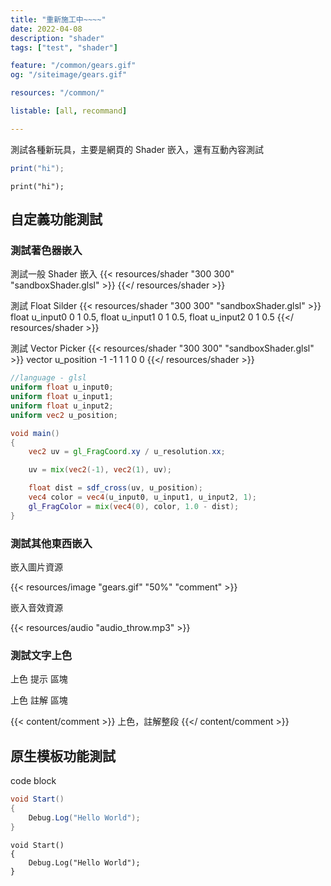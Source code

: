 ```yaml
---
title: "重新施工中~~~~"
date: 2022-04-08
description: "shader"
tags: ["test", "shader"]

feature: "/common/gears.gif"
og: "/siteimage/gears.gif"

resources: "/common/"

listable: [all, recommand]

---
```


測試各種新玩具，主要是網頁的 Shader 嵌入，還有互動內容測試 

<!--more-->

```cs
print("hi");
```

```
print("hi");
```

## 自定義功能測試

### 測試著色器嵌入

測試一般 Shader 嵌入
{{< resources/shader "300 300" "sandboxShader.glsl" >}}
{{</ resources/shader >}}

測試 Float Silder
{{< resources/shader "300 300" "sandboxShader.glsl" >}}
float u_input0 0 1 0.5,
float u_input1 0 1 0.5,
float u_input2 0 1 0.5
{{</ resources/shader >}}

測試 Vector Picker
{{< resources/shader "300 300" "sandboxShader.glsl" >}}
vector u_position -1 -1 1 1 0 0
{{</ resources/shader >}}

```glsl
//language - glsl
uniform float u_input0;
uniform float u_input1;
uniform float u_input2;
uniform vec2 u_position;

void main() 
{
    vec2 uv = gl_FragCoord.xy / u_resolution.xx;

    uv = mix(vec2(-1), vec2(1), uv);

    float dist = sdf_cross(uv, u_position);
    vec4 color = vec4(u_input0, u_input1, u_input2, 1);
    gl_FragColor = mix(vec4(0), color, 1.0 - dist);
}
```

### 測試其他東西嵌入

嵌入圖片資源

{{< resources/image "gears.gif" "50%" "comment" >}}

嵌入音效資源

{{< resources/audio "audio_throw.mp3" >}}

### 測試文字上色

上色 <h> 提示 </h> 區塊

上色 <c> 註解 </c> 區塊

{{< content/comment >}}
上色，註解整段
{{</ content/comment >}}


## 原生模板功能測試


code block

```cs
void Start()
{
    Debug.Log("Hello World");
}
```


```hlsl
void Start()
{
    Debug.Log("Hello World");
}
```


